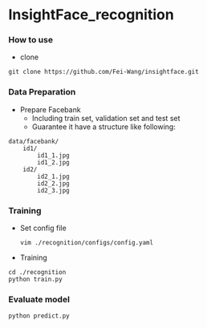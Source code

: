 # InsightFace_recognition

### How to use
- clone

`git clone https://github.com/Fei-Wang/insightface.git`

### Data Preparation
- Prepare Facebank
    - Including train set, validation set and test set
    - Guarantee it have a structure like following:

```
data/facebank/
    id1/
        id1_1.jpg
        id1_2.jpg
    id2/
        id2_1.jpg
        id2_2.jpg
        id2_3.jpg
```

### Training
- Set config file

    `vim ./recognition/configs/config.yaml`

- Training

```
cd ./recognition
python train.py
```

### Evaluate model
`python predict.py`
